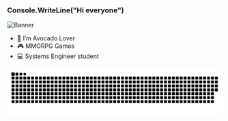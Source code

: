 ### Console.WriteLine("Hi everyone")

![Banner](https://twitter.com/Aguacate_GT/status/1674936853529600001/photo/1)

- 🥑 I’m Avocado Lover
- 🎮 MMORPG Games
- 💻 Systems Engineer student


![snake gif](https://github.com/Ismael-Asensio/Ismael-Asensio/blob/output/github-contribution-grid-snake.svg)

